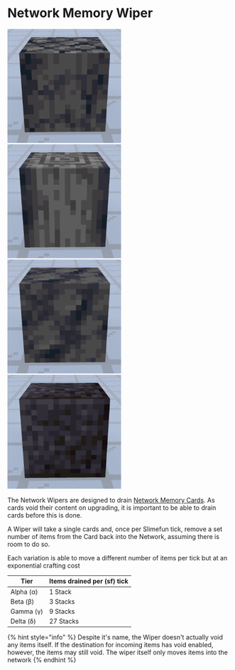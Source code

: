 # Network Memory Wiper

![Network Wiper α](../../.gitbook/assets/tile_network_wiper_1.png) ![Network Wiper β](../../.gitbook/assets/networks/tile_network_wiper_2.png) ![Network Wiper γ](../../.gitbook/assets/networks/tile_network_wiper_3.png) ![Network Wiper δ](../../.gitbook/assets/networks/tile_network_wiper_4.png)

The Network Wipers are designed to drain [Network Memory Cards](../tools/network-memory-card.md). As cards void their content on upgrading, it is important to be able to drain cards before this is done.

A Wiper will take a single cards and, once per Slimefun tick, remove a set number of items from the Card back into the Network, assuming there is room to do so.

Each variation is able to move a different number of items per tick but at an exponential crafting cost

| Tier      | Items drained per (sf) tick |
| --------- | --------------------------- |
| Alpha (α) | 1 Stack                     |
| Beta (β)  | 3 Stacks                    |
| Gamma (γ) | 9 Stacks                    |
| Delta (δ) | 27 Stacks                   |

{% hint style="info" %}
Despite it's name, the Wiper doesn't actually void any items itself. If the destination for incoming items has void enabled, however, the items may still void. The wiper itself only moves items into the network
{% endhint %}
